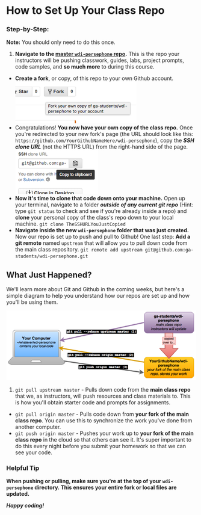 # How to Set Up Your Class Repo

### Step-by-Step:

**Note:** You should only need to do this once.

1. **Navigate to the [master `wdi-persephone` repo](https://github.com/ga-students/wdi-persephone).** This is the repo your instructors will be pushing classwork, guides, labs, project prompts, code samples, and **so much more** to during this course.
- **Create a fork**, or copy, of this repo to your own Github account.<br> ![](img/repo-forkin-1.png)
- Congratulations! **You now have your own copy of the class repo.** Once you're redirected to your new fork's page (the URL should look like this: `https://github.com/YourGithubNameHere/wdi-persephone`), copy the ***SSH clone URL*** (not the HTTPS URL) from the right-hand side of the page.<br> ![](./img/repo-forkin-2.png)
- **Now it's time to clone that code down onto your machine.** Open up your terminal, navigate to a folder ***outside of any current git repo*** (Hint: type `git status` to check and see if you're already inside a repo) and **clone** your personal copy of the class's repo down to your local machine. `git clone TheSSHURLYouJustCopied`
- **Navigate inside the new `wdi-persephone` folder that was just created.** Now our repo is set up to push and pull to Github! One last step: **Add a git remote** named `upstream` that will allow you to pull down code from the main class repository. `git remote add upstream git@github.com:ga-students/wdi-persephone.git`

## What Just Happened?

We'll learn more about Git and Github in the coming weeks, but here's a simple diagram to help you understand how our repos are set up and how you'll be using them.

![](./img/repo-forkin-3.png)

1. `git pull upstream master` - Pulls down code from the **main class repo** that we, as instructors, will push resources and class materials to. This is how you'll obtain starter code and prompts for assignments.
- `git pull origin master` - Pulls code down from **your fork of the main class repo**. You can use this to synchronize the work you've done from another computer.
- `git push origin master` - Pushes your work up to **your fork of the main class repo** in the cloud so that others can see it. It's super important to do this every night before you submit your homework so that we can see your code.

### Helpful Tip

**When pushing or pulling, make sure you're at the top of your `wdi-persephone` directory. This ensures your entire fork or local files are updated.**

***Happy coding!***

